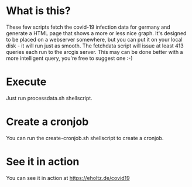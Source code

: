 # What is this?
These few scripts fetch the covid-19 infection data for germany and generate a HTML page that shows a more or less nice graph. It's designed to be placed on a webserver somewhere, but you can put it on your local disk - it will run just as smooth. The fetchdata script will issue at least 413 queries each run to the arcgis server. This may can be done better with a more intelligent query, you're free to suggest one :-)

# Execute
Just run processdata.sh shellscript.

# Create a cronjob
You can run the create-cronjob.sh shellscript to create a cronjob.

# See it in action
You can see it in action at https://eholtz.de/covid19

